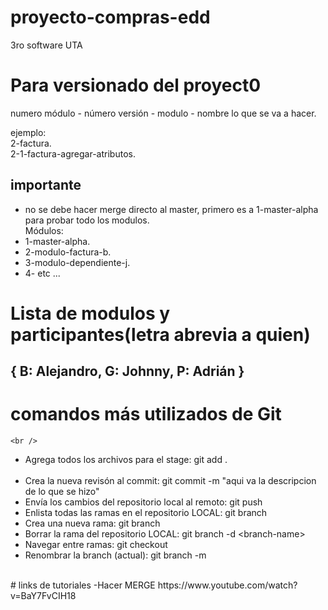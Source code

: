 # proyecto-compras-edd
 3ro software UTA

# Para versionado del proyect0
numero módulo - número versión - modulo - nombre lo que se va a hacer. <br />

ejemplo:<br />
2-factura.<br />
2-1-factura-agregar-atributos.<br />

## importante
- no se debe hacer merge directo al master, primero es a 1-master-alpha para probar todo los modulos.<br />
Módulos: <br />
-   1-master-alpha.<br />
-   2-modulo-factura-b.<br />
-   3-modulo-dependiente-j.<br />
-   4- etc ...<br />

# Lista de modulos y participantes(letra abrevia a quien)
{
	B: Alejandro,
	G: Johnny,
	P: Adrián
}
---------

# comandos más utilizados de Git
	<br />	
-   Agrega todos los archivos para el stage: git add . </li><br />
-   Crea la nueva revisón al commit:			git commit -m "aqui va la descripcion de lo que se hizo"<br />
-   Envía los cambios del repositorio local al remoto: 	git push<br />
-   Enlista todas las ramas en el repositorio LOCAL:	git branch<br />
-   Crea una nueva rama:					git branch <nombre-nueva-rama><br />
-   Borrar la rama del repositorio LOCAL:			git branch -d <br­anc­h-n­ame><br />
-   Navegar entre ramas:					git checkout <nombre-rama><br />
-   Renombrar la branch (actual):				git branch -m <nuevo-nombre><br />

<br />
# links de tutoriales
-Hacer MERGE 
https://www.youtube.com/watch?v=BaY7FvCIH18  